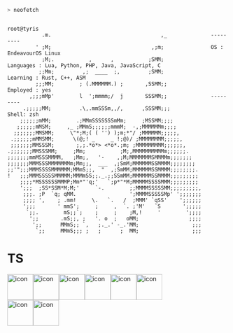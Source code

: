 ```sh
> neofetch
```

```
                                                                 root@tyris 
           .m.                                   ,_              --------- 
         ' ;M;                                ,;m;               OS : EndeavourOS Linux
           ;M;.           ,      ,           ;SMM;               Languages : Lua, Python, PHP, Java, JavaScript, C
          ;;Mm;         ,;  ____  ;,         ;SMM;               Learning : Rust, C++, ASM
         ;;;MM;        ; (.MMMMMM.) ;       ,SSMM;;              Employed : yes
       ,;;;mMp'        l  ';mmmm;/  j       SSSMM;;              ---------
     .;;;;;MM;         .\,.mmSSSm,,/,      ,SSSMM;;;             Shell: zsh
    ;;;;;;mMM;        .;MMmSSSSSSSmMm;     ;MSSMM;;;;            
   ;;;;;;mMSM;     ,_ ;MMmS;;;;;;mmmM;  -,;MMMMMMm;;;;           
  ;;;;;;;MMSMM;     \"*;M;( ( '') );m;*"/ ;MMMMMM;;;;;,          
 .;;;;;;mMMSMM;      \(@;! _     _ !;@)/ ;MMMMMMMM;;;;;,           
 ;;;;;;;MMSSSM;       ;,;.*o*> <*o*.;m; ;MMMMMMMMM;;;;;;,         
.;;;;;;;MMSSSMM;     ;Mm;           ;M;,MMMMMMMMMMm;;;;;;.        
;;;;;;;mmMSSSMMMM,   ;Mm;,   '-    ,;M;MMMMMMMSMMMMm;;;;;;;       
;;;;;;;MMMSSSMMMMMMMm;Mm;;,  ___  ,;SmM;MMMMMMSSMMMM;;;;;;;;       
;;'";;;MMMSSSSMMMMMM;MMmS;;,  "  ,;SmMM;MMMMMMSSMMMM;;;;;;;;.  
!   ;;;MMMSSSSSMMMMM;MMMmSS;;._.;;SSmMM;MMMMMMSSMMMM;;;;;;;;;     
    ;;;;*MSSSSSSMMMP;Mm*"'q;'   `;p*"*M;MMMMMSSSSMMM;;;;;;;;;     
    ';;;  ;SS*SSM*M;M;'     `-.        ;;MMMMSSSSSMM;;;;;;;;;,   
     ;;;. ;P  `q; qMM.                 ';MMMMSSSSSMp' ';;;;;;;   
     ;;;; ',    ; .mm!     \.   `.   /  ;MMM' `qSS'    ';;;;;;
     ';;;       ' mmS';     ;     ,  `. ;'M'   `S       ';;;;;
      `;;.        mS;;`;    ;     ;    ;M,!     '        ';;;;
       ';;       .mS;;, ;   '. o  ;   oMM;                ;;;;
        ';;      MMmS;; `,   ;._.' -_.'MM;                 ;;;
         `;;     MMmS;;; ;   ;      ;  MM;                 ;;;

```
# TS
<div style="display: flex; align-items: flex-start;"><img src="https://techstack-generator.vercel.app/js-icon.svg" alt="icon" width="59" height="59" /><img src="https://techstack-generator.vercel.app/react-icon.svg" alt="icon" width="59" height="59" /><img src="https://techstack-generator.vercel.app/python-icon.svg" alt="icon" width="59" height="59" /><img src="https://techstack-generator.vercel.app/java-icon.svg" alt="icon" width="59" height="59" /><img src="https://techstack-generator.vercel.app/raspberrypi-icon.svg" alt="icon" width="59" height="59" /><img src="https://techstack-generator.vercel.app/restapi-icon.svg" alt="icon" width="59" height="59" /></div><div style="display: flex; align-items: flex-start;"><img src="https://techstack-generator.vercel.app/mysql-icon.svg" alt="icon" width="59" height="59" /><img src="https://techstack-generator.vercel.app/cpp-icon.svg" alt="icon" width="59" height="59" /></div>
